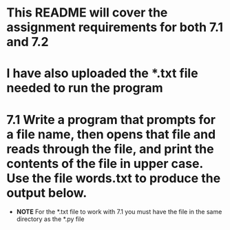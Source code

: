 # This README will cover the assignment requirements for both 7.1 and 7.2

# I have also uploaded the *.txt file needed to run the program

# 7.1 Write a program that prompts for a file name, then opens that file and reads through the file, and print the contents of the file in upper case. Use the file words.txt to produce the output below.
  - **NOTE** For the *.txt file to work with 7.1 you must have the file in the same directory as the *.py file

# 
